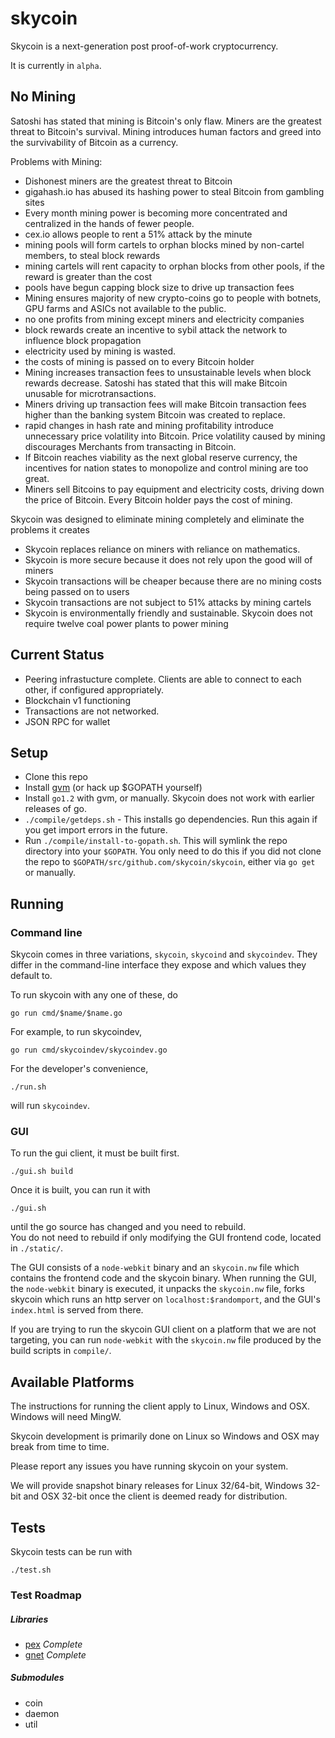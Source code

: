 skycoin
=======

Skycoin is a next-generation post proof-of-work cryptocurrency.

It is currently in `alpha`.

No Mining
---------

Satoshi has stated that mining is Bitcoin's only flaw. Miners are the greatest threat to Bitcoin's survival. Mining introduces human factors and greed into the survivability of Bitcoin as a currency.

Problems with Mining:
- Dishonest miners are the greatest threat to Bitcoin
- gigahash.io has abused its hashing power to steal Bitcoin from gambling sites
- Every month mining power is becoming more concentrated and centralized in the hands of fewer people.
- cex.io allows people to rent a 51% attack by the minute
- mining pools will form cartels to orphan blocks mined by non-cartel members, to steal block rewards
- mining cartels will rent capacity to orphan blocks from other pools, if the reward is greater than the cost
- pools have begun capping block size to drive up transaction fees
- Mining ensures majority of new crypto-coins go to people with botnets, GPU farms and ASICs not available to the public.
- no one profits from mining except miners and electricity companies
- block rewards create an incentive to sybil attack the network to influence block propagation
- electricity used by mining is wasted.
- the costs of mining is passed on to every Bitcoin holder
- Mining increases transaction fees to unsustainable levels when block rewards decrease. Satoshi has stated that this will make Bitcoin unusable for microtransactions.
- Miners driving up transaction fees will make Bitcoin transaction fees higher than the banking system Bitcoin was created to replace.
- rapid changes in hash rate and mining profitability introduce unnecessary price volatility into Bitcoin. Price volatility caused by mining discourages Merchants from transacting in Bitcoin.
- If Bitcoin reaches viability as the next global reserve currency, the incentives for nation states to monopolize and control mining are too great.
- Miners sell Bitcoins to pay equipment and electricity costs, driving down the price of Bitcoin. Every Bitcoin holder pays the cost of mining.

Skycoin was designed to eliminate mining completely and eliminate the problems it creates
- Skycoin replaces reliance on miners with reliance on mathematics.
- Skycoin is more secure because it does not rely upon the good will of miners
- Skycoin transactions will be cheaper because there are no mining costs being passed on to users
- Skycoin transactions are not subject to 51% attacks by mining cartels
- Skycoin is environmentally friendly and sustainable. Skycoin does not require twelve coal power plants to power mining

Current Status
--------------

* Peering infrastucture complete.  Clients are able to connect to each other, if configured appropriately.
* Blockchain v1 functioning
* Transactions are not networked.
* JSON RPC for wallet

Setup
-----

* Clone this repo
* Install [gvm](https://github.com/moovweb/gvm) (or hack up $GOPATH yourself)
* Install `go1.2` with gvm, or manually.  Skycoin does not work with earlier releases of go.
* `./compile/getdeps.sh` - This installs go dependencies.  Run this again if you get import errors in the future.
* Run `./compile/install-to-gopath.sh`.  This will symlink the repo directory into your `$GOPATH`.  You only need to do this if you did not clone the repo to `$GOPATH/src/github.com/skycoin/skycoin`, either via `go get` or manually.

Running
-------

### Command line 
Skycoin comes in three variations, `skycoin`, `skycoind` and `skycoindev`.  They differ in the command-line interface they expose and which values they default to.

To run skycoin with any one of these, do

```
go run cmd/$name/$name.go
```

For example, to run skycoindev,

```
go run cmd/skycoindev/skycoindev.go
``` 

For the developer's convenience,

```
./run.sh
```

will run `skycoindev`.


### GUI

To run the gui client, it must be built first.

```
./gui.sh build
```

Once it is built, you can run it with

```
./gui.sh
```

until the go source has changed and you need to rebuild.  
You do not need to rebuild if only modifying the GUI frontend code, 
located in `./static/`.

The GUI consists of a `node-webkit` binary and an `skycoin.nw` file which contains the frontend code and the skycoin binary.
When running the GUI, the `node-webkit` binary is executed, it unpacks the `skycoin.nw` file, forks skycoin which runs an http
server on `localhost:$randomport`, and the GUI's `index.html` is served from there.

If you are trying to run the skycoin GUI client on a platform that we are not targeting, you can run `node-webkit` with 
the `skycoin.nw` file produced by the build scripts in `compile/`.

Available Platforms
-------------------

The instructions for running the client apply to Linux, Windows and OSX.
Windows will need MingW.

Skycoin development is primarily done on Linux so Windows and OSX may break from time to time.

Please report any issues you have running skycoin on your system.

We will provide snapshot binary releases for Linux 32/64-bit, Windows 32-bit and OSX 32-bit once
the client is deemed ready for distribution.


Tests
-----

Skycoin tests can be run with 

```
./test.sh
```

### Test Roadmap

##### Libraries

* [pex](https://github.com/skycoin/pex) *Complete*
* [gnet](https://github.com/skycoin/gnet) *Complete*

##### Submodules

* coin
* daemon
* util
